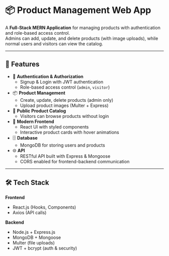 # 📦 Product Management Web App

A **Full-Stack MERN Application** for managing products with authentication and role-based access control.  
Admins can add, update, and delete products (with image uploads), while normal users and visitors can view the catalog.

---

## 🚀 Features

- 🔑 **Authentication & Authorization**
  - Signup & Login with JWT authentication
  - Role-based access control (`admin`, `visitor`)
- 📦 **Product Management**
  - Create, update, delete products (admin only)
  - Upload product images (Multer + Express)
- 👀 **Public Product Catalog**
  - Visitors can browse products without login
- 🎨 **Modern Frontend**
  - React UI with styled components
  - Interactive product cards with hover animations
- 🗄 **Database**
  - MongoDB for storing users and products
- 🌐 **API**
  - RESTful API built with Express & Mongoose
  - CORS enabled for frontend-backend communication

---

## 🛠 Tech Stack

**Frontend**
- React.js (Hooks, Components)
- Axios (API calls)

**Backend**
- Node.js + Express.js
- MongoDB + Mongoose
- Multer (file uploads)
- JWT + bcrypt (auth & security)
